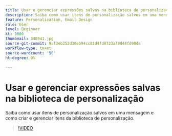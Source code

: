 ```yaml
---
title: Usar e gerenciar expressões salvas na biblioteca de personalização
description: Saiba como usar itens de personalização salvos em uma mensagem e como criar e gerenciar itens da biblioteca de personalização.
feature: Personalization, Email Design
role: User
level: Beginner
kt: 9806
thumbnail: 340941.jpg
source-git-commit: 9af3eb252d38eb94cc81d4fd8723af8d44fd90da
workflow-type: tm+mt
source-wordcount: '56'
ht-degree: 0%

---
```



# Usar e gerenciar expressões salvas na biblioteca de personalização

Saiba como usar itens de personalização salvos em uma mensagem e como criar e gerenciar itens da biblioteca de personalização.

>[!VIDEO](https://video.tv.adobe.com/v/340941?quality=12&learn=on)
